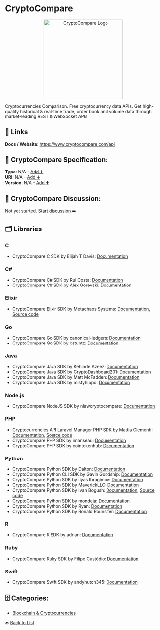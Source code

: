 # CryptoCompare
<p align="center">
    <img width="256" src="https://raw.githubusercontent.com/apis-list/apis-list/main/apis/cryptocompare/logo_256x256.png" alt="CryptoCompare Logo"/>
</p>
Cryptocurrencies Comparison. Free cryptocurrency data APIs. Get high-quality historical & real-time trade, order book and volume data through market-leading REST & WebSocket APIs

##  🔗 Links
**Docs / Website**: https://www.cryptocompare.com/api

## 🧬 CryptoCompare Specification:
**Type**: N/A - [Add ➕](https://github.com/apis-list/apis-list/edit/main/apis.yaml#L4268)  
**URI**: N/A - [Add ➕](https://github.com/apis-list/apis-list/edit/main/apis.yaml#L4268)  
**Version**: N/A - [Add ➕](https://github.com/apis-list/apis-list/edit/main/apis.yaml#L4268)

## 💬 CryptoCompare Discussion:
Not yet started. [Start discussion ➡️](https://github.com/apis-list/apis-list/discussions/new)

## 🗂️ Libraries
### C
- CryptoCompare C SDK by Elijah T Davis: [Documentation](https://github.com/Eliiijaaaaah/CryptoArbitrage)
### C#
- CryptoCompare C# SDK by Rui Costa: [Documentation](https://github.com/ruidacosta/CryptoDataMarket)
- CryptoCompare C# SDK by Alex Gorevski: [Documentation](https://github.com/agorevski/CryptoPrices)
### Elixir
- CryptoCompare Elixir SDK by Metachaos Systems: [Documentation](https://github.com/metachaos-systems/cryptocomparex), [Source code](https://hexdocs.pm/cryptocomparex/api-reference.html)
### Go
- CryptoCompare Go SDK by canonical-ledgers: [Documentation](https://github.com/canonical-ledgers/cryptoprice)
- CryptoCompare Go SDK by cstuntz: [Documentation](https://github.com/cstuntz/cryptocompare-scrape)
### Java
- CryptoCompare Java SDK by Kehinde Azeez: [Documentation](https://github.com/africaken/Crypto-Currency-Project)
- CryptoCompare Java SDK by CryptoDashboard201: [Documentation](https://github.com/CryptoDashboard201/DataFromAPI)
- CryptoCompare Java SDK by Matt McFadden: [Documentation](https://github.com/mcfadd/Cryptos4J)
- CryptoCompare Java SDK by mistyhippo: [Documentation](https://github.com/mistyhippo/cryptocompare_api)
### Node.js
- CryptoCompare NodeJS SDK by nlawcryptocompare: [Documentation](https://github.com/nlawcryptocompare/ccc-write-trades)
### PHP
- Cryptocurrencies API Laravel Manager PHP SDK by Mattia Clementi: [Documentation](https://github.com/ilCleme/cryptocurrencies-laravel), [Source code](https://packagist.org/packages/ilcleme/cryptocurrencies-laravel)
- CryptoCompare PHP SDK by imanseau: [Documentation](https://github.com/imanseau/CryptoCompare-PHP)
- CryptoCompare PHP SDK by cointokenhub: [Documentation](https://github.com/cointokenhub/cryptocompare-php-api)
### Python
- CryptoCompare Python SDK by Dalton: [Documentation](https://github.com/daltonherriman76/Current-Crypto-Pricing)
- CryptoCompare Python CLI SDK by Gavin Goodship: [Documentation](https://github.com/goodship1/CoinCommand)
- CryptoCompare Python SDK by Ilyas Ibragimov: [Documentation](https://github.com/IlyasI/CryptoDataToCSV)
- CryptoCompare Python SDK by MaverickLLC: [Documentation](https://github.com/MaverickLLC/cryptocompareapi_python_MavericLLC)
- CryptoCompare Python SDK by Ivan Bogush: [Documentation](https://github.com/OkThought/cryptocmp), [Source code](https://pypi.org/project/cryptocmp/)
- CryptoCompare Python SDK by mondeja: [Documentation](https://github.com/mondeja/pycryptocompare)
- CryptoCompare Python SDK by Ryan: [Documentation](https://github.com/Ryan3435/CryptoCompare-Python)
- CryptoCompare Python SDK by Ronald Rounsifer: [Documentation](https://github.com/iJEEBUS/CryptoComparePython)
### R
- CryptoCompare R SDK by adrian: [Documentation](https://github.com/ilyein/crypto-prices-api)
### Ruby
- CryptoCompare Ruby SDK by Filipe Custódio: [Documentation](https://github.com/fcustodio90/crypto_compare_api)
### Swift
- CryptoCompare Swift SDK by andyhutch345: [Documentation](https://github.com/andyhutch345/coinDataRetrieval)


## 🗄️ Categories:
- [Blockchain & Cryptocurrencies](https://github.com/apis-list/apis-list#blockchain--cryptocurrencies-)

🔙  [Back to List](https://github.com/apis-list/apis-list)

